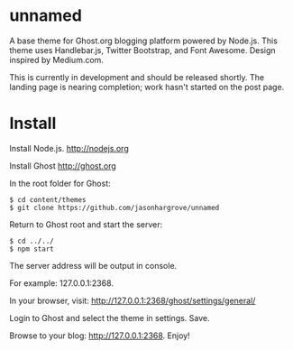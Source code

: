 
unnamed
=======

A base theme for Ghost.org blogging platform powered by Node.js. This theme uses Handlebar.js, Twitter Bootstrap, and Font Awesome. Design inspired by Medium.com. 

This is currently in development and should be released shortly. The landing page is nearing completion; work hasn't started on the post page.

Install
=======

Install Node.js.
http://nodejs.org

Install Ghost
http://ghost.org

In the root folder for Ghost:

```
$ cd content/themes
$ git clone https://github.com/jasonhargrove/unnamed
```
Return to Ghost root and start the server:

```
$ cd ../../
$ npm start
```
The server address will be output in console.

For example: 127.0.0.1:2368.

In your browser, visit: http://127.0.0.1:2368/ghost/settings/general/

Login to Ghost and select the theme in settings. Save.

Browse to your blog: http://127.0.0.1:2368. Enjoy!

